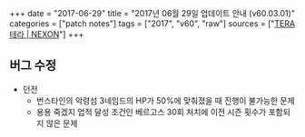 +++
date = "2017-06-29"
title = "2017년 06월 29일 업데이트 안내 (v60.03.01)"
categories = ["patch notes"]
tags = ["2017", "v60", "raw"]
sources = ["[TERA 테라 | NEXON](http://tera.nexon.com/news/update/view.aspx?n4articlesn=284)"]
+++

## 버그 수정

- 던전
  - 번스타인의 악령섬 3네임드의 HP가 50%에 맞춰졌을 때 진행이 불가능한 문제
  - 용용 죽겠지 업적 달성 조건인 베르고스 30회 처치에 이전 시즌 횟수가 포함되지 않은 문제
